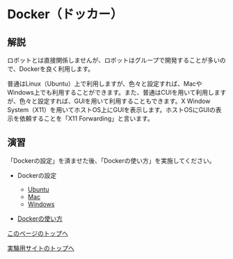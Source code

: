 # Docker（ドッカー）

## 解説
ロボットとは直接関係しませんが、ロボットはグループで開発することが多いので、Dockerを良く利用します。

普通はLinux（Ubuntu）上で利用しますが、色々と設定すれば、MacやWindows上でも利用することができます。また、普通はCUIを用いて利用しますが、色々と設定すれば、GUIを用いて利用することもできます。X Window System（X11）を用いてホストOS上にGUIを表示します。ホストOSにGUIの表示を依頼することを「X11 Forwarding」と言います。


## 演習
「Dockerの設定」を済ませた後、「Dockerの使い方」を実施してください。

- Dockerの設定
    - [Ubuntu](https://stl-apu.github.io/laboratory_experiments/docker_ubuntu)
    - [Mac](https://stl-apu.github.io/laboratory_experiments/docker_mac)
    - [Windows](https://stl-apu.github.io/laboratory_experiments/docker_windows)

- [Dockerの使い方](https://stl-apu.github.io/laboratory_experiments/docker_commands)

[このページのトップへ](#)

[実験用サイトのトップへ](https://stl-apu.github.io/laboratory_experiments/)
